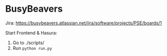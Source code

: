 # BusyBeavers

Jira: https://busybeavers.atlassian.net/jira/software/projects/PSE/boards/1

Start Frontend & Hasura:

1. Go to ./scripts/
2. Run `python run.py`
